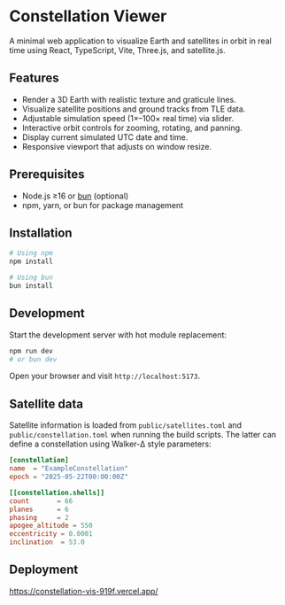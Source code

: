 # Constellation Viewer

A minimal web application to visualize Earth and satellites in orbit in real time using React, TypeScript, Vite, Three.js, and satellite.js.

## Features

- Render a 3D Earth with realistic texture and graticule lines.
- Visualize satellite positions and ground tracks from TLE data.
- Adjustable simulation speed (1×–100× real time) via slider.
- Interactive orbit controls for zooming, rotating, and panning.
- Display current simulated UTC date and time.
- Responsive viewport that adjusts on window resize.

## Prerequisites

- Node.js ≥16 or [bun](https://bun.sh/) (optional)
- npm, yarn, or bun for package management

## Installation

```bash
# Using npm
npm install

# Using bun
bun install
```

## Development

Start the development server with hot module replacement:

```bash
npm run dev
# or bun dev
```

Open your browser and visit `http://localhost:5173`.


## Satellite data

Satellite information is loaded from `public/satellites.toml` and
`public/constellation.toml` when running the build scripts.  The latter can
define a constellation using Walker-Δ style parameters:

```toml
[constellation]
name  = "ExampleConstellation"
epoch = "2025-05-22T00:00:00Z"

[[constellation.shells]]
count       = 66
planes      = 6
phasing     = 2
apogee_altitude = 550
eccentricity = 0.0001
inclination  = 53.0
```


## Deployment
https://constellation-vis-919f.vercel.app/
